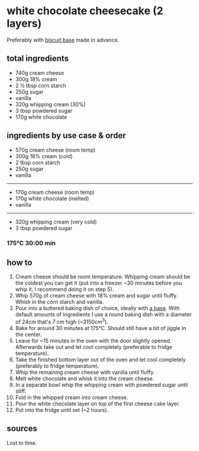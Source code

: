 # white chocolate cheesecake (2 layers)

Preferably with [biscuit base](biscuit-base) made in advance.

## total ingredients

- 740g cream cheese
- 300g 18% cream
- 2 ½ tbsp corn starch
- 250g sugar
- vanilla
- 320g whipping cream (30%)
- 3 tbsp powdered sugar
- 170g white chocolate

## ingredients by use case & order

- 570g cream cheese (room temp)
- 300g 18% cream (cold)
- 2 tbsp corn starch
- 250g sugar
- vanilla
---
- 170g cream cheese (room temp)
- 170g white chocolate (melted)
- vanilla
---
- 320g whipping cream (very cold)
- 3 tbsp powdered sugar

### 175°C 30:00 min

## how to

1. Cream cheese should be room temperature. Whipping cream should be the coldest you can get it (put into a freezer ~30 minutes before you whip it, I recommend doing it on step 5).
2. Whip 570g of cream cheese with 18% cream and sugar until fluffy. Whisk in the corn starch and vanilla.
3. Pour into a buttered baking dish of choice, ideally with [a base](biscuit-base). With default amounts of ingredients I use a round baking dish with a diameter of 24cm that's 7 cm high (~3150cm<sup>3</sup>).
4. Bake for around 30 minutes at 175°C. Should still have a bit of jiggle in the center.
5. Leave for ~15 minutes in the oven with the door slightly opened. Afterwards take out and let cool completely (preferable to fridge temperature).
6. Take the finished bottom layer out of the oven and let cool completely (preferably to fridge temperature).
7. Whip the remaining cream cheese with vanilla until fluffy.
8. Melt white chocolate and whisk it into the cream cheese.
9. In a separate bowl whip the whipping cream with powdered sugar until stiff.
10. Fold in the whipped cream into cream cheese.
11. Pour the white chocolate layer on top of the first cheese cake layer.
12. Put into the fridge until set (~2 hours).

## sources

Lost to time.
